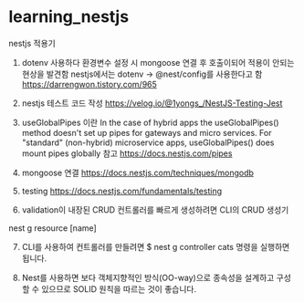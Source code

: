 # learning_nestjs
nestjs 적용기
1. dotenv 사용하다 환경변수 설정 시 mongoose 연결 후 호출이되어 적용이 안되는 현상을 발견함
nestjs에서는 dotenv -> @nest/config를 사용한다고 함 https://darrengwon.tistory.com/965


2. nestjs 테스트 코드 작성
https://velog.io/@1yongs_/NestJS-Testing-Jest


3. useGlobalPipes 이란
In the case of hybrid apps the useGlobalPipes() method doesn't set up pipes for gateways and micro services. For "standard" (non-hybrid) microservice apps, useGlobalPipes() does mount pipes globally
참고 https://docs.nestjs.com/pipes

4. mongoose 연결
https://docs.nestjs.com/techniques/mongodb


5. testing
https://docs.nestjs.com/fundamentals/testing

6. validation이 내장된 CRUD 컨트롤러를 빠르게 생성하려면 CLI의 CRUD 생성기

nest g resource [name]

7. CLI를 사용하여 컨트롤러를 만들려면 $ nest g controller cats 명령을 실행하면 됩니다.

8. Nest를 사용하면 보다 객체지향적인 방식(OO-way)으로 종속성을 설계하고 구성할 수 있으므로 SOLID 원칙을 따르는 것이 좋습니다.
